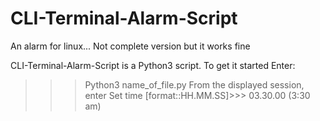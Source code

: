 # CLI-Terminal-Alarm-Script
An alarm for linux... Not complete version but it works fine

CLI-Terminal-Alarm-Script is a Python3 script. To get it started
Enter:
> >> Python3 name_of_file.py
From the displayed session, enter
> Set time [format::HH.MM.SS]>>> 03.30.00 (3:30 am)
